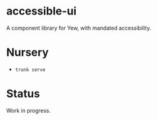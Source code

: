 # accessible-ui
A component library for Yew, with mandated accessibility.

# Nursery
- `trunk serve`

# Status
Work in progress.